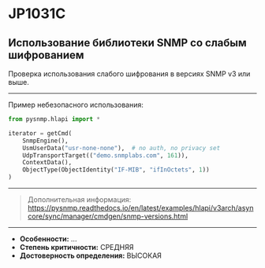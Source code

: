 # JP1031C
## Использование библиотеки SNMP со слабым шифрованием
Проверка использования слабого шифрования в версиях SNMP v3 или выше.

---
Пример небезопасного использования:
```python linenums="1"
from pysnmp.hlapi import *

iterator = getCmd(
    SnmpEngine(),
    UsmUserData("usr-none-none"),  # no auth, no privacy set
    UdpTransportTarget(("demo.snmplabs.com", 161)),
    ContextData(),
    ObjectType(ObjectIdentity("IF-MIB", "ifInOctets", 1))
)
```
---
> Дополнительная информация:
> <https://pysnmp.readthedocs.io/en/latest/examples/hlapi/v3arch/asyncore/sync/manager/cmdgen/snmp-versions.html>
---
* __Особенности:__ ...
* __Степень критичности:__ СРЕДНЯЯ
* __Достоверность определения:__ ВЫСОКАЯ
